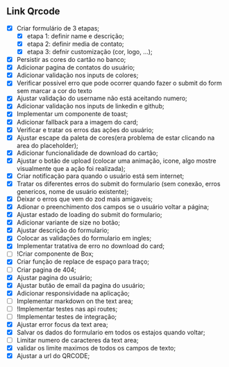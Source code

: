 ## Link Qrcode

- [x] Criar formulário de 3 etapas;
  - [x] etapa 1: definir name e descrição;
  - [x] etapa 2: definir media de contato;
  - [x] etapa 3: defnir customização (cor, logo, ...);
- [x] Persistir as cores do cartão no banco;
- [x] Adicionar pagina de contatos do usuário;
- [x] Adicionar validação nos inputs de colores;
- [x] Verificar possivel erro que pode ocorrer quando fazer o submit do form sem marcar a cor do texto 
- [x] Ajustar validação do username não está aceitando numero;
- [x] Adicionar validação nos inputs de linkedin e github;
- [x] Implementar um componente de toast;
- [x] Adicionar fallback para a imagem do card;
- [x] Verificar e tratar os erros das ações do usuário;
- [x] Ajustar escape da paleta de cores(era problema de estar clicando na area do placeholder);
- [x] Adicionar funcionalidade de download do cartão;
- [x] Ajustar o botão de upload (colocar uma animação, icone, algo mostre visualmente que a ação foi realizada);
- [x] Criar notificação para quando o usuário está sem internet;
- [x] Tratar os diferentes erros do submit do formulario (sem conexão, erros genericos, nome de usuário existente);
- [x] Deixar o erros que vem do zod mais amigaveis;
- [x] Adionar o preenchimento dos campos se o usuário voltar a página;
- [x] Ajustar estado de loading do submit do formulario;
- [x] Adicionar variante de size no botão;
- [x] Ajustar descrição do formulario;
- [x] Colocar as validações do formulario em ingles;
- [x] Implementar tratativa de erro no download do card;
- [ ] !Criar componente de Box;
- [x] Criar função de replace de espaço para traço;
- [ ] Criar pagina de 404;
- [x] Ajustar pagina do usuário;
- [x] Ajustar butão de email da pagina do usuário;
- [x] Adicionar responsividade na aplicação;
- [ ] Implementar markdown on the text area;
- [ ] !Implementar testes nas api routes;
- [ ] !Implementar testes de integração;
- [x] Ajustar error focus da text area;
- [x] Salvar os dados do formulario em todos os estajos quando voltar;
- [ ] Limitar numero de caracteres da text area;
- [x] validar os limite maximos de todos os campos de texto;
- [x] Ajustar a url do QRCODE;